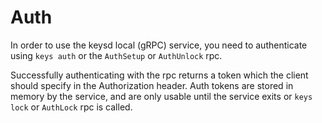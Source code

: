 # Auth

In order to use the keysd local (gRPC) service, you need to authenticate using `keys auth` or the `AuthSetup` or `AuthUnlock` rpc.

Successfully authenticating with the rpc returns a token which the client should specify in the Authorization header.
Auth tokens are stored in memory by the service, and are only usable until the service exits or `keys lock` or `AuthLock` rpc is called.


